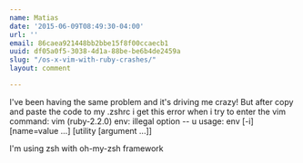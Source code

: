 ```yaml
---
name: Matias
date: '2015-06-09T08:49:30-04:00'
url: ''
email: 86caea921448bb2bbe15f8f00ccaecb1
uuid: df05a0f5-3038-4d1a-88be-be6b4de2459a
slug: "/os-x-vim-with-ruby-crashes/"
layout: comment

---
```


I've been having the same problem and it's driving me crazy! But after copy and paste the code to my .zshrc i get this error when i try to enter the vim command:
vim                                                                                                                                                           (ruby-2.2.0)
env: illegal option -- u
usage: env [-i] [name=value ...] [utility [argument ...]]

I'm using zsh with oh-my-zsh framework
